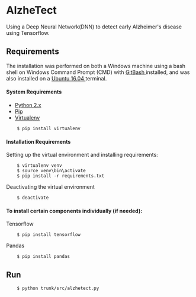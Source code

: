 # AlzheTect
Using a Deep Neural Network(DNN) to detect early Alzheimer's disease using Tensorflow.

## Requirements
The installation was performed on both a Windows machine using a bash shell on Windows Command Prompt (CMD) with [ GitBash ](https://gitforwindows.org/) installed, and was also installed on a [ Ubuntu 16.04 ](https://www.ubuntu.com/download/desktop) terminal.

#### System Requirements
* [ Python 2.x ](https://www.python.org/downloads/)
* [ Pip ](https://pip.pypa.io)
* [ Virtualenv ](https://virtualenv.pypa.io)

```
    $ pip install virtualenv
```

####  Installation Requirements
Setting up the virtual environment and installing requirements:
```
    $ virtualenv venv
    $ source venv\bin\activate
    $ pip install -r requirements.txt
```

Deactivating the virtual environment
```
    $ deactivate
```

#### To install certain components individually (if needed):
Tensorflow
```
    $ pip install tensorflow
```
Pandas
```
    $ pip install pandas
```

## Run
```
    $ python trunk/src/alzhetect.py
```
